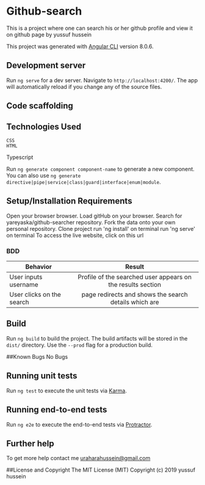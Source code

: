 
# Github-search
This is a project where one can search his or her github profile and view it on github page
by yussuf hussein

This project was generated with [Angular CLI](https://github.com/angular/angular-cli) version 8.0.6.

## Development server

Run `ng serve` for a dev server. Navigate to `http://localhost:4200/`. The app will automatically reload if you change any of the source files.

## Code scaffolding

## Technologies Used
    CSS
    HTML
   Typescript

  

Run `ng generate component component-name` to generate a new component. You can also use `ng generate directive|pipe|service|class|guard|interface|enum|module`.

## Setup/Installation Requirements
Open your browser browser.
Load gitHub on your browser.
Search for yareyaska/github-searcher repository.
Fork the data onto your own personal repository.
Clone project
run 'ng install' on terminal
run 'ng serve' on terminal
To access the live website, click on this url

### BDD
| Behavior        | Result |
| ------------- |:----:|
| User inputs username  | Profile of the searched user appears on the results section |
| User clicks on the search  | page redirects and shows the search details which are   |



## Build

Run `ng build` to build the project. The build artifacts will be stored in the `dist/` directory. Use the `--prod` flag for a production build.

##Known Bugs
   No Bugs

## Running unit tests

Run `ng test` to execute the unit tests via [Karma](https://karma-runner.github.io).

## Running end-to-end tests

Run `ng e2e` to execute the end-to-end tests via [Protractor](http://www.protractortest.org/).

## Further help

To get more help contact me uraharahussein@gmail.com


##License and Copyright
The MIT License (MIT) Copyright (c) 2019 yussuf hussein
